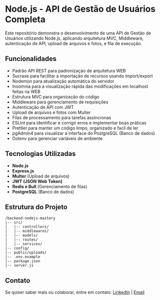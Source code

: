 # Node.js - API de Gestão de Usuários Completa

Este repositório demonstra o desenvolvimento de uma API de Gestão de Usuários utilizando Node.js, aplicando arquitetura MVC, Middleware, autenticação de API, upload de arquivos e fotos, e fila de execução.

## Funcionalidades
- Padrão API REST para padronização de arquitetura WEB
- Sucrase para facilitar a importação de recursos usando import/export
- Nodemon para atualização automática do servidor
- Insomnia para a visualização rápida das modificações em localhost feitas na WEB
- Estrutura MVC para organização do código
- Middleware para gerenciamento de requisições
- Autenticação de API com JWT
- Upload de arquivos e fotos com Multer
- Filas de processamento para tarefas assíncronas
- ESLint para identificar e corrigir erros e implementar boas práticas
- Prettier para manter um código limpo, organizado e facil de ler
- pgAdmin4 para visualizar a interface do PostgreSQL (Banco de dados)
- Dotenv para gerenciar variáveis ​​de ambiente

## Tecnologias Utilizadas
- **Node.js**
- **Express.js**
- **Multer** (Upload de arquivos)
- **JWT (JSON Web Token)**
- **Redis e Bull** (Gerenciamento de filas)
- **PostgreSQL** (Banco de dados)

## Estrutura do Projeto
```
/backend-nodejs-mastery
|-- src/
|   |-- controllers/
|   |-- middlewares/
|   |-- models/
|   |-- routes/
|   |-- services/
|-- config/
|-- public/uploads/
|-- .env.example
|-- package.json
|-- server.js
```


## Contato
Se quiser saber mais ou colaborar, entre em contato:
[LinkedIn](https://www.linkedin.com/in/fabio-henrique-1608bb1b5/) | [Email](fabiohvp2012@gmail.com)

